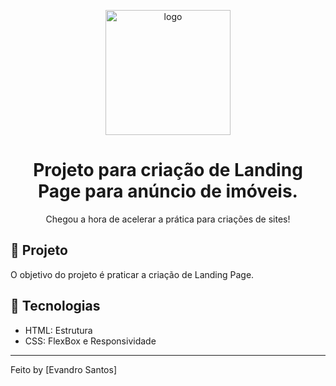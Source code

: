 <p align="center">
    <img alt="logo" src="images/logo.png" width="200px" />
</p>

<h1 align="center">
  Projeto para criação de Landing Page para anúncio de imóveis.
</h1>



<p align="center">Chegou a hora de acelerar a prática para criações de sites!</p>




## 🚀 Projeto

O objetivo do projeto é praticar a criação de Landing Page.


## 🔧 Tecnologias

- HTML: Estrutura
- CSS: FlexBox e Responsividade

---

Feito by [Evandro Santos]

